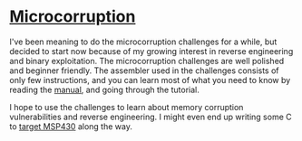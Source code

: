 # [Microcorruption](https://microcorruption.com/)

I've been meaning to do the microcorruption challenges for a while, but decided to start now because of my growing interest in reverse engineering and binary exploitation. The microcorruption challenges are well polished and beginner friendly. The assembler used in the challenges consists of only few instructions, and you can learn most of what you need to know by reading the [manual](https://microcorruption.com/manual.pdf), and going through the tutorial.

I hope to use the challenges to learn about memory corruption vulnerabilities and reverse engineering. I might even end up writing some C to [target MSP430](https://www.ti.com/tool/MSP430-GCC-OPENSOURCE) along the way.

